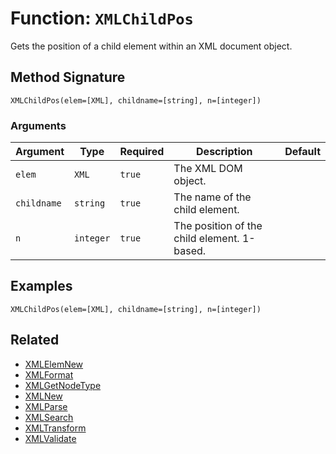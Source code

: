 [comment]: # (Note: This documentation is generated dynamically in the build process.  To modify the contents, change the javadoc on the _invoke method of the BIF class)

# Function: `XMLChildPos`

Gets the position of a child element within an XML document object.

## Method Signature
```
XMLChildPos(elem=[XML], childname=[string], n=[integer])
```
### Arguments

| Argument | Type | Required | Description | Default |
|----------|------|----------|-------------|---------|
| `elem` | `XML` | `true` | The XML DOM object. |  |
| `childname` | `string` | `true` | The name of the child element. |  |
| `n` | `integer` | `true` | The position of the child element. 1-based. |  |

## Examples

```
XMLChildPos(elem=[XML], childname=[string], n=[integer])
```

## Related
  * [XMLElemNew](./XMLElemNew.md)
  * [XMLFormat](./XMLFormat.md)
  * [XMLGetNodeType](./XMLGetNodeType.md)
  * [XMLNew](./XMLNew.md)
  * [XMLParse](./XMLParse.md)
  * [XMLSearch](./XMLSearch.md)
  * [XMLTransform](./XMLTransform.md)
  * [XMLValidate](./XMLValidate.md)
